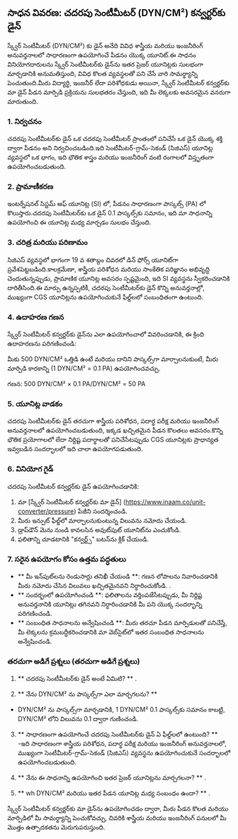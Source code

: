 ## సాధన వివరణ: చదరపు సెంటీమీటర్ (DYN/CM²) కన్వర్టర్‌కు డైన్

స్క్వేర్ సెంటీమీటర్ (DYN/CM²) కు డైన్ అనేది వివిధ శాస్త్రీయ మరియు ఇంజనీరింగ్ అనువర్తనాలలో సాధారణంగా ఉపయోగించే పీడనం యొక్క యూనిట్.ఈ సాధనం వినియోగదారులను స్క్వేర్ సెంటీమీటర్‌కు డైన్‌ను ఇతర ప్రెజర్ యూనిట్లకు సులభంగా మార్చడానికి అనుమతిస్తుంది, వివిధ కొలత వ్యవస్థలతో పని చేసే వారి సామర్థ్యాన్ని పెంచుతుంది.మీరు విద్యార్థి, ఇంజనీర్ లేదా పరిశోధకుడు అయినా, స్క్వేర్ సెంటీమీటర్ కన్వర్టర్‌కు మా డైన్ పీడన మార్పిడి ప్రక్రియను సులభతరం చేస్తుంది, ఇది మీ లెక్కలకు అవసరమైన వనరుగా మారుతుంది.

### 1. నిర్వచనం

చదరపు సెంటీమీటర్‌కు డైన్ ఒక చదరపు సెంటీమీటర్ ప్రాంతంలో పనిచేసే ఒక డైన్ యొక్క శక్తి ద్వారా పీడనం అని నిర్వచించబడింది.ఇది సెంటీమీటర్-గ్రామ్-సెకండ్ (సిజిఎస్) యూనిట్ల వ్యవస్థలో ఒక భాగం, ఇది భౌతిక శాస్త్రం మరియు ఇంజనీరింగ్ వంటి రంగాలలో విస్తృతంగా ఉపయోగించబడుతుంది.

### 2. ప్రామాణీకరణ

ఇంటర్నేషనల్ సిస్టమ్ ఆఫ్ యూనిట్ల (SI) లో, పీడనం సాధారణంగా పాస్కల్స్ (PA) లో కొలుస్తారు.చదరపు సెంటీమీటర్‌కు ఒక డైన్ 0.1 పాస్కల్స్‌కు సమానం, ఇది మా సాధనాన్ని ఉపయోగించి ఈ యూనిట్ల మధ్య మార్చడం సులభం చేస్తుంది.

### 3. చరిత్ర మరియు పరిణామం

సిజిఎస్ వ్యవస్థలో భాగంగా 19 వ శతాబ్దం చివరలో డిన్ ఫోర్స్ యూనిట్‌గా ప్రవేశపెట్టబడింది.కాలక్రమేణా, శాస్త్రీయ పరిశోధన మరియు సాంకేతిక పరిజ్ఞానం అభివృద్ధి చెందుతున్నప్పుడు, ప్రామాణిక యూనిట్ల అవసరం స్పష్టమైంది, ఇది SI వ్యవస్థను స్వీకరించడానికి దారితీసింది.ఈ మార్పు ఉన్నప్పటికీ, చదరపు సెంటీమీటర్‌కు డైన్ కొన్ని అనువర్తనాల్లో, ముఖ్యంగా CGS యూనిట్లను ఉపయోగించుకునే ఫీల్డ్‌లలో సంబంధితంగా ఉంటుంది.

### 4. ఉదాహరణ గణన

స్క్వేర్ సెంటీమీటర్ కన్వర్టర్‌కు డైన్‌ను ఎలా ఉపయోగించాలో వివరించడానికి, ఈ క్రింది ఉదాహరణను పరిగణించండి:

మీకు 500 DYN/CM² ఒత్తిడి ఉంటే మరియు దానిని పాస్కల్స్‌గా మార్చాలనుకుంటే, మీరు మార్పిడి కారకాన్ని (1 DYN/CM² = 0.1 PA) ఉపయోగించవచ్చు.

గణన:
500 DYN/CM² × 0.1 PA/DYN/CM² = 50 PA

### 5. యూనిట్ల వాడకం

చదరపు సెంటీమీటర్‌కు డైన్ తరచుగా శాస్త్రీయ పరిశోధన, పదార్థ పరీక్ష మరియు ఇంజనీరింగ్ అనువర్తనాలలో ఉపయోగించబడుతుంది, ఇక్కడ ఖచ్చితమైన పీడన కొలతలు అవసరం.కొన్ని భౌతిక ప్రయోగాలలో లేదా నిర్దిష్ట పదార్థాలతో పనిచేసేటప్పుడు CGS యూనిట్లకు ప్రాధాన్యత ఇవ్వబడిన సందర్భాలలో ఇది చాలా ఉపయోగపడుతుంది.

### 6. వినియోగ గైడ్

చదరపు సెంటీమీటర్ కన్వర్టర్‌కు డైన్ ఉపయోగించడానికి:

1. మా [స్క్వేర్ సెంటీమీటర్ కన్వర్టర్‌కు మా డైన్] (https://www.inaam.co/unit-converter/pressure) పేజీని సందర్శించండి.
2. మీరు ఇన్పుట్ ఫీల్డ్‌లో మార్చాలనుకుంటున్న విలువను నమోదు చేయండి.
3. డ్రాప్‌డౌన్ మెను నుండి కావలసిన అవుట్‌పుట్ యూనిట్‌ను ఎంచుకోండి.
4. ఫలితాన్ని చూడటానికి "కన్వర్ట్స్" బటన్‌ను క్లిక్ చేయండి.

### 7. సరైన ఉపయోగం కోసం ఉత్తమ పద్ధతులు

- ** మీ ఇన్‌పుట్‌లను రెండుసార్లు తనిఖీ చేయండి **: గణన లోపాలను నివారించడానికి మీరు నమోదు చేసిన విలువలు ఖచ్చితమైనవని నిర్ధారించుకోండి.
.
- ** సందర్భంలో ఉపయోగించండి **: ఫలితాలను వర్తింపజేసేటప్పుడు, మీ నిర్దిష్ట అనువర్తనానికి యూనిట్లు తగినవని నిర్ధారించడానికి మీ పని యొక్క సందర్భాన్ని పరిగణించండి.
- ** సంబంధిత సాధనాలను అన్వేషించండి **: మీరు తరచూ పీడన మార్పిడులతో పనిచేస్తే, మీ లెక్కలను క్రమబద్ధీకరించడానికి మా వెబ్‌సైట్‌లో ఇతర సంబంధిత సాధనాలను అన్వేషించండి.

### తరచుగా అడిగే ప్రశ్నలు (తరచుగా అడిగే ప్రశ్నలు)

1. ** చదరపు సెంటీమీటర్‌కు డైన్ అంటే ఏమిటి? **
.

2. ** నేను DYN/CM² ను పాస్కల్స్‌గా ఎలా మార్చగలను? **
- DYN/CM² ను పాస్కల్స్‌గా మార్చడానికి, 1 DYN/CM² 0.1 పాస్కల్స్‌కు సమానం కాబట్టి, DYN/CM² లోని విలువను 0.1 ద్వారా గుణించండి.

3. ** సాధారణంగా ఉపయోగించే చదరపు సెంటీమీటర్‌కు డైన్ ఏ ఫీల్డ్‌లలో ఉంటుంది? **
-ఇది సాధారణంగా శాస్త్రీయ పరిశోధన, పదార్థ పరీక్ష మరియు ఇంజనీరింగ్ అనువర్తనాలలో, ముఖ్యంగా సెంటీమీటర్-గ్రామ్-సెకండ్ (సిజిఎస్) వ్యవస్థను ఉపయోగించుకునే సందర్భాలలో ఉపయోగించబడుతుంది.

4. ** నేను ఈ సాధనాన్ని ఉపయోగించి ఇతర ప్రెజర్ యూనిట్లను మార్చగలనా? **
.

5. ** wh DYN/CM² మరియు ఇతర పీడన యూనిట్ల మధ్య సంబంధం ఉందా? **
.

స్క్వేర్ సెంటీమీటర్ కన్వర్టర్‌కు మా డైన్‌ను ఉపయోగించడం ద్వారా, మీరు పీడన కొలత మరియు మార్పిడిలో మీ సామర్థ్యాన్ని పెంచుకోవచ్చు, చివరికి శాస్త్రీయ మరియు ఇంజనీరింగ్ పనులలో మీ మొత్తం ఉత్పాదకతను మెరుగుపరుస్తుంది.